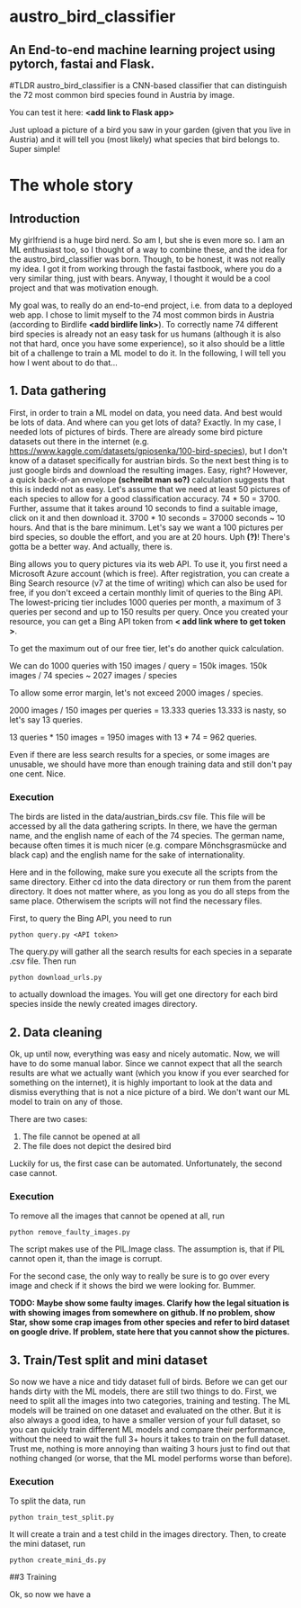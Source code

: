 # austro_bird_classifier
## An End-to-end machine learning project using pytorch, fastai and Flask.

#TLDR
austro_bird_classifier is a CNN-based classifier that can distinguish the 72 most common bird species
found in Austria by image.

You can test it here: **\<add link to Flask app\>**

Just upload a picture of a bird you saw in your garden (given that you live in Austria) and 
it will tell you (most likely) what species that bird belongs to.
Super simple!

# The whole story

## Introduction

My girlfriend is a huge bird nerd. So am I, but she is even more so. I am an ML enthusiast too, so I thought
of a way to combine these, and the idea for the austro_bird_classifier was born.
Though, to be honest, it was not really my idea. I got it from working through the fastai fastbook, where 
you do a very similar thing, just with bears. Anyway, I thought it would be a cool project and that 
was motivation enough.

My goal was, to really do an end-to-end project, i.e. from data to a deployed web app.
I chose to limit myself to the 74 most common birds in Austria (according to Birdlife **\<add birdlife link\>**).
To correctly name 74 different bird species is already not an easy task for us humans (although it is also not that hard,
once you have some experience), so it also should be a little bit of a challenge to train a ML model to do it.
In the following, I will tell you how I went about to do that...

## 1. Data gathering

First, in order to train a ML model on data, you need data. And best would be lots of data.
And where can you get lots of data? Exactly.
In my case, I needed lots of pictures of birds.
There are already some bird picture datasets out there in the internet (e.g. https://www.kaggle.com/datasets/gpiosenka/100-bird-species),
but I don't know of a dataset specifically for austrian birds.
So the next best thing is to just google birds and download the resulting images. Easy, right?
However, a quick back-of-an envelope **(schreibt man so?)** calculation suggests that this is indedd not as easy.
Let's assume that we need at least 50 pictures of each species to allow for a good classification accuracy.
74 * 50 = 3700. Further, assume that it takes around 10 seconds to find a suitable image, click on it and then download it.
3700 * 10 seconds = 37000 seconds ~ 10 hours. And that is the bare minimum. Let's say we want a 100 pictures
per bird species, so double the effort, and you are at 20 hours. Uph **(?)**!
There's gotta be a better way. And actually, there is.

Bing allows you to query pictures via its web API. To use it, you first need a Microsoft Azure account (which is free).
After registration, you can create a Bing Search resource (v7 at the time of writing) which can also be used for free, if you
don't exceed a certain monthly limit of queries to the Bing API.
The lowest-pricing tier includes 1000 queries per month, a maximum of 3 queries per second and up to 150 results per query.
Once you created your resource, you can get a Bing API token from **\< add link where to get token \>**.

To get the maximum out of our free tier, let's do another quick calculation.

We can do 1000 queries with 150 images / query = 150k images.
150k images / 74 species ~ 2027 images / species

To allow some error margin, let's not exceed 2000 images / species.

2000 images / 150 images per queries = 13.333 queries
13.333 is nasty, so let's say 13 queries.

13 queries * 150 images = 1950 images with 13 * 74 = 962 queries.

Even if there are less search results for a species, or some images are unusable, we should
have more than enough training data and still don't pay one cent. Nice.


### Execution

The birds are listed in the data/austrian_birds.csv file. This file will be accessed by all the data gathering scripts.
In there, we have the german name, and the english name of each of the 74 species. The german name, because often times
it is much nicer (e.g. compare Mönchsgrasmücke and black cap) and the english name for the sake of internationality. 

Here and in the following, make sure you execute all the scripts from the same directory. Either cd into
the data directory or run them from the parent directory. It does not matter where, as you long as you do all steps from
the same place. Otherwisem the scripts will not find the necessary files. 

First, to query the Bing API, you need to run

    python query.py <API token>

The query.py will gather all the search results for each species in a separate .csv file. Then run

    python download_urls.py

to actually download the images. You will get one directory for each bird species inside the newly created images
directory.

## 2. Data cleaning

Ok, up until now, everything was easy and nicely automatic. Now, we will have to do some manual labor.
Since we cannot expect that all the search results are what we actually want (which you know if you ever searched
for something on the internet), it is highly important to look at the data and dismiss everything that is not a nice
picture of a bird. We don't want our ML model to train on any of those.

There are two cases:

1) The file cannot be opened at all
2) The file does not depict the desired bird

Luckily for us, the first case can be automated. Unfortunately, the second case cannot.

### Execution

To remove all the images that cannot be opened at all, run

    python remove_faulty_images.py

The script makes use of the PIL.Image class. The assumption is, that if PIL cannot open it, than
the image is corrupt.

For the second case, the only way to really be sure is to go over every image and check if it shows
the bird we were looking for. Bummer.

**TODO: Maybe show some faulty images. Clarify how the legal situation is with showing images from
somewhere on github. If no problem, show Star, show some crap images from other species and refer to
bird dataset on google drive.
If problem, state here that you cannot show the pictures.**

## 3. Train/Test split and mini dataset

So now we have a nice and tidy dataset full of birds. Before we can get our hands dirty with the ML models, there
are still two things to do. First, we need to split all the images into two categories, training and testing.
The ML models will be trained on one dataset and evaluated on the other. But it is also always a good idea, to have
a smaller version of your full dataset, so you can quickly train different ML models and compare their 
performance, without the need to wait the full 3+ hours it takes to train on the full dataset.
Trust me, nothing is more annoying than waiting 3 hours just to find out that nothing changed (or worse, that
the ML model performs worse than before).

### Execution

To split the data, run

    python train_test_split.py

It will create a train and a test child in the images directory.
Then, to create the mini dataset, run 

    python create_mini_ds.py

##3 Training

Ok, so now we have a 
